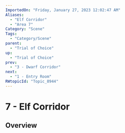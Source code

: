 ```yaml
---
ImportedOn: "Friday, January 27, 2023 12:02:47 AM"
Aliases:
  - "Elf Corridor"
  - "Area 7"
Category: "Scene"
Tags:
  - "Category/Scene"
parent:
  - "Trial of Choice"
up:
  - "Trial of Choice"
prev:
  - "3 - Dwarf Corridor"
next:
  - "1 - Entry Room"
RWtopicId: "Topic_8944"
---
```

# 7 - Elf Corridor
## Overview
